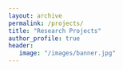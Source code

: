 ```yaml
---
layout: archive
permalink: /projects/
title: "Research Projects"
author_profile: true
header:
   image: "/images/banner.jpg"
---
```

